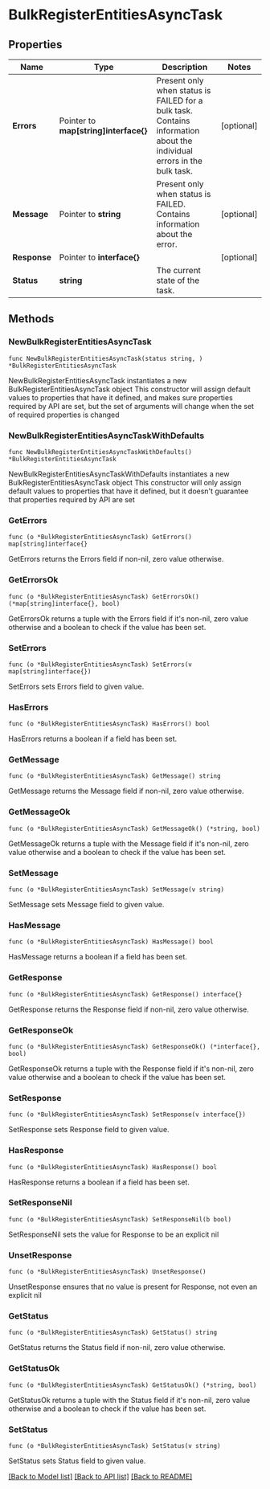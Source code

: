 # BulkRegisterEntitiesAsyncTask

## Properties

Name | Type | Description | Notes
------------ | ------------- | ------------- | -------------
**Errors** | Pointer to **map[string]interface{}** | Present only when status is FAILED for a bulk task. Contains information about the individual errors in the bulk task.  | [optional] 
**Message** | Pointer to **string** | Present only when status is FAILED. Contains information about the error. | [optional] 
**Response** | Pointer to **interface{}** |  | [optional] 
**Status** | **string** | The current state of the task. | 

## Methods

### NewBulkRegisterEntitiesAsyncTask

`func NewBulkRegisterEntitiesAsyncTask(status string, ) *BulkRegisterEntitiesAsyncTask`

NewBulkRegisterEntitiesAsyncTask instantiates a new BulkRegisterEntitiesAsyncTask object
This constructor will assign default values to properties that have it defined,
and makes sure properties required by API are set, but the set of arguments
will change when the set of required properties is changed

### NewBulkRegisterEntitiesAsyncTaskWithDefaults

`func NewBulkRegisterEntitiesAsyncTaskWithDefaults() *BulkRegisterEntitiesAsyncTask`

NewBulkRegisterEntitiesAsyncTaskWithDefaults instantiates a new BulkRegisterEntitiesAsyncTask object
This constructor will only assign default values to properties that have it defined,
but it doesn't guarantee that properties required by API are set

### GetErrors

`func (o *BulkRegisterEntitiesAsyncTask) GetErrors() map[string]interface{}`

GetErrors returns the Errors field if non-nil, zero value otherwise.

### GetErrorsOk

`func (o *BulkRegisterEntitiesAsyncTask) GetErrorsOk() (*map[string]interface{}, bool)`

GetErrorsOk returns a tuple with the Errors field if it's non-nil, zero value otherwise
and a boolean to check if the value has been set.

### SetErrors

`func (o *BulkRegisterEntitiesAsyncTask) SetErrors(v map[string]interface{})`

SetErrors sets Errors field to given value.

### HasErrors

`func (o *BulkRegisterEntitiesAsyncTask) HasErrors() bool`

HasErrors returns a boolean if a field has been set.

### GetMessage

`func (o *BulkRegisterEntitiesAsyncTask) GetMessage() string`

GetMessage returns the Message field if non-nil, zero value otherwise.

### GetMessageOk

`func (o *BulkRegisterEntitiesAsyncTask) GetMessageOk() (*string, bool)`

GetMessageOk returns a tuple with the Message field if it's non-nil, zero value otherwise
and a boolean to check if the value has been set.

### SetMessage

`func (o *BulkRegisterEntitiesAsyncTask) SetMessage(v string)`

SetMessage sets Message field to given value.

### HasMessage

`func (o *BulkRegisterEntitiesAsyncTask) HasMessage() bool`

HasMessage returns a boolean if a field has been set.

### GetResponse

`func (o *BulkRegisterEntitiesAsyncTask) GetResponse() interface{}`

GetResponse returns the Response field if non-nil, zero value otherwise.

### GetResponseOk

`func (o *BulkRegisterEntitiesAsyncTask) GetResponseOk() (*interface{}, bool)`

GetResponseOk returns a tuple with the Response field if it's non-nil, zero value otherwise
and a boolean to check if the value has been set.

### SetResponse

`func (o *BulkRegisterEntitiesAsyncTask) SetResponse(v interface{})`

SetResponse sets Response field to given value.

### HasResponse

`func (o *BulkRegisterEntitiesAsyncTask) HasResponse() bool`

HasResponse returns a boolean if a field has been set.

### SetResponseNil

`func (o *BulkRegisterEntitiesAsyncTask) SetResponseNil(b bool)`

 SetResponseNil sets the value for Response to be an explicit nil

### UnsetResponse
`func (o *BulkRegisterEntitiesAsyncTask) UnsetResponse()`

UnsetResponse ensures that no value is present for Response, not even an explicit nil
### GetStatus

`func (o *BulkRegisterEntitiesAsyncTask) GetStatus() string`

GetStatus returns the Status field if non-nil, zero value otherwise.

### GetStatusOk

`func (o *BulkRegisterEntitiesAsyncTask) GetStatusOk() (*string, bool)`

GetStatusOk returns a tuple with the Status field if it's non-nil, zero value otherwise
and a boolean to check if the value has been set.

### SetStatus

`func (o *BulkRegisterEntitiesAsyncTask) SetStatus(v string)`

SetStatus sets Status field to given value.



[[Back to Model list]](../README.md#documentation-for-models) [[Back to API list]](../README.md#documentation-for-api-endpoints) [[Back to README]](../README.md)



